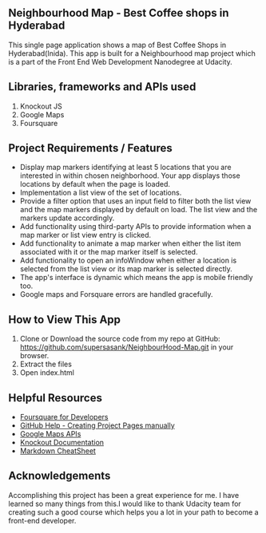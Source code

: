 ## Neighbourhood Map - Best Coffee shops in Hyderabad
This single page application shows a map of Best Coffee Shops in Hyderabad(Inida). This app is built for a Neighbourhood map project which is a part of the Front End Web Development Nanodegree at Udacity.

## Libraries, frameworks and APIs used
1. Knockout JS
2. Google Maps
3. Foursquare

## Project Requirements / Features

* Display map markers identifying at least 5 locations that you are interested in within chosen neighborhood. Your app displays those locations by default when the page is loaded.
* Implementation a list view of the set of locations.
* Provide a filter option that uses an input field to filter both the list view and the map markers displayed by default on load. The list view and the markers update accordingly.
* Add functionality using third-party APIs to provide information when a map marker or list view entry is clicked.
* Add functionality to animate a map marker when either the list item associated with it or the map marker itself is selected.
* Add functionality to open an infoWindow when either a location is selected from the list view or its map marker is selected directly.
* The app's interface is dynamic which means the app is mobile friendly too.
* Google maps and Forsquare errors are handled gracefully.

## How to View This App
1. Clone or Download the source code from my repo at GitHub: https://github.com/supersasank/NeighbourHood-Map.git in your browser.
2. Extract the files 
3. Open index.html

## Helpful Resources

* [Foursquare for Developers](https://developer.foursquare.com/)
* [GitHub Help - Creating Project Pages manually](https://help.github.com/articles/creating-project-pages-manually/)
* [Google Maps APIs](https://developers.google.com/maps/)
* [Knockout Documentation](http://knockoutjs.com/documentation/introduction.html)
* [Markdown CheatSheet](https://github.com/adam-p/markdown-here/wiki/Markdown-Cheatsheet)



## Acknowledgements
Accomplishing this project has been a great experience for me. I have learned so many things from this.I would like to thank Udacity team for creating such a good course which helps you a lot in your path to become a front-end developer.
